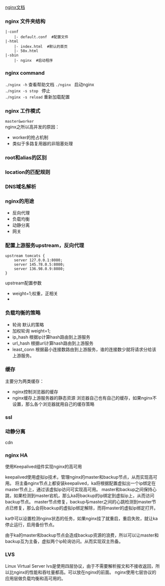 [nginx文档](https://nginx.org/en/docs/)
### nginx 文件夹结构
```
|-conf
    |- default.conf  #配置文件 
|-html      
    |- index.html  #默认的首页
    |- 50x.html  
|-sbin  
    |- nginx  #启动程序  
```
### nginx command
`./nginx -h` 查看帮助文档
`./nginx `  启动nginx  
`./nginx -s stop ` 停止  
`./nginx -s reload` 重新加载配置  
### nginx 工作模式
`master&worker`  
nginx之所以高并发的原因：
- worker的抢占机制
- 类似于多路复用器的非阻塞处理
### root和alias的区别
### location的匹配规则
### DNS域名解析
### nginx的用途
- 反向代理 
- 负载均衡
- 动静分离
- 网关



### 配置上游服务upstream，反向代理
```
upstream tomcats {
    server 127.0.0.1:8080;
    server 145.78.0.5:8080;
    server 136.98.0.9:8080;
}
``` 
upstream配置参数
- weight=1;权重，正相关
- 
### 负载均衡的策略
- 轮询 默认的策略
- 加权轮询 weight=1;
- ip_hash 根据ip计算hash路由到上游服务
- url_hash 根据url计算hash路由到上游服务
- least_conn 根据最小连接数路由到上游服务，谁的连接数少就将请求分给该上游服务。




### 缓存
主要分为两类缓存：
- nginx控制浏览器的缓存
- nginx缓存上游服务器的静态资源
浏览器自己也有自己的缓存，如果nginx不设置，那么各个浏览器就用自己的缓存策略
### ssl 
### 动静分离
cdn



### nginx HA 
使用Keepalived组件实现nginx的高可用

keepalived使用虚拟ip技术，管理nginx的master和backup节点，从而实现高可用。
将主备nginx节点上都安装keepalived，ka将根据配置虚拟出一个ip绑定在master节点上，通过该虚拟ip访问可实现高可用。
master和backup之间保持心跳，如果检测到master宕机，那么ka将backup的ip绑定到虚拟ip上，从而访问backup节点。
master节点修复，backup与master之间的心跳检测到master节点已修复，那么会将backup的虚拟ip绑定解除，而将master的虚拟ip绑定打开。

ka中可以设置检测nginx状态的任务，如果nginx挂了就重启，重启失败，就让ka停止运行，启用备份节点。

由于ka的master和backup节点会造成backup资源的浪费，所以可以让master和backup互为主备，虚拟两个ip轮询访问。从而实现双主热备。


### LVS
Linux Virtual Server
lvs是使用四层协议，由于不需要解析报文和不接收返回，所以比nginx的性能和吞吐量都高。可以放在nginx的前面。
nginx使用七层协议的应用层做负载均衡和高可用的。






